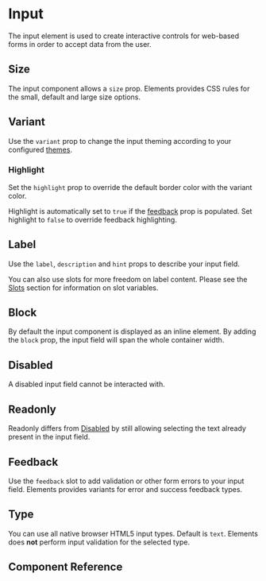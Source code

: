 # Input <Tag text="<EInput>" />

The input element is used to create interactive controls for web-based forms in order to accept data from the user.

<Snippet :code="example" />

## Size

The input component allows a `size` prop. Elements provides CSS rules for the small, default and large size options.

<Snippet :code="sizes" class="grid-3" />

## Variant

Use the `variant` prop to change the input theming according to your configured [themes](/configuration/themes/).

<Snippet :code="variants" class="grid-4" />

### Highlight

Set the `highlight` prop to override the default border color with the variant color.

<Snippet :code="highlight" class="grid-4" />

Highlight is automatically set to `true` if the [feedback](#feedback) prop is populated. Set highlight to `false` to override feedback highlighting.

<Snippet :code="highlightFeedback" class="gap" />

## Label

Use the `label`, `description` and `hint` props to describe your input field.

<Snippet :code="label" />

You can also use slots for more freedom on label content. Please see the [Slots](#slots) section for information on slot variables.

<Snippet :code="labelsSlots" />

## Block

By default the input component is displayed as an inline element. By adding the `block` prop, the input field will span the whole container width.

<Snippet :code="block" />

## Disabled

A disabled input field cannot be interacted with.

<Snippet :code="disabled" class="gap" />

## Readonly

Readonly differs from [Disabled](#disabled) by still allowing selecting the text already present in the input field.

<Snippet :code="readonly" />

## Feedback

Use the `feedback` slot to add validation or other form errors to your input field. Elements provides variants for error and success feedback types.

<Snippet :code="feedback" />

## Type

You can use all native browser HTML5 input types. Default is `text`. Elements does **not** perform input validation for the selected type.

<Snippet :code="type" class="grid-3" />

## Component Reference

<ComponentMeta src="EInput" />

<script lang="ts" setup>
const example = `<EInput label="Input" hint="Please enter something here." />`

const sizes = `
<EInput size="sm" placeholder="Small" />
<EInput size="md" placeholder="Default" />
<EInput size="lg" placeholder="Large" />
`

const variants = `
<EInput variant="primary" placeholder="Primary" />
<EInput variant="secondary" placeholder="Secondary" />
<EInput variant="error" placeholder="Error" />
<EInput variant="success" placeholder="Success"/>
`

const highlight = `
<EInput highlight variant="primary" placeholder="Primary" />
<EInput highlight variant="secondary" placeholder="Secondary" />
<EInput highlight variant="error" placeholder="Error" />
<EInput highlight variant="success" placeholder="Success"/>
`

const highlightFeedback = `
<EInput feedback="Error!" placeholder="Feedback" />
<EInput :highlight="false" feedback="Error!" placeholder="Override" />
`

const label = `
<EInput 
  label="Label"
  description="Description"
  hint="Hint"
  placeholder="Placeholder"
/>
`

const labelsSlots = `
<EInput placeholder="Placeholder">
  <template #label="{ id }">
    <label :for="id">Label</label>
  </template>
  <template #description>
    <span style="color: purple" v-text="'Description'" />
  </template>
  <template #hint>
    <span style="color: purple" v-text="'Hint'" />
  </template>
</EInput>
`

const block = `
<EInput block label="Block" />
`

const disabled = `
<EInput disabled placeholder="Placeholder" />
<EInput disabled value="Value" placeholder="Placeholder" />
`

const readonly = `
<template>
  <EInput v-model="text" readonly />
</template>

<script>
export default {
  data() {
    return {
      text: "Value"
    }
  }
}
<\/script>
`

const feedback = `
<EInput label="Input" block feedback="Bad!" margin />
<EInput label="Input" block feedback="Good!" feedback-type="success" />
`

const type = `
<EInput block label="text" type="text" />
<EInput block label="number" type="number" />
<EInput block label="email" type="email" />
<EInput block label="tel" type="tel" />
<EInput block label="password" type="password" />
<EInput block label="search" type="search" />
<EInput block label="url" type="url" />
<EInput block label="date" type="date" />
<EInput block label="time" type="time" />
<EInput block label="range" type="range" />
<EInput block label="color" type="color" />
`
</script>
